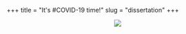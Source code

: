 +++ 
title = "It's #COVID-19 time!"
slug = "dissertation"
+++

<p align="center">
<img src="/images/covid.gif">
</p>
